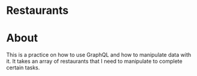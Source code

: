 # Restaurants

# About
This is a practice on how to use GraphQL and how to manipulate data with it. It takes an array of restaurants that I need to manipulate to complete certain tasks.
